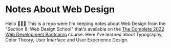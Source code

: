 # Notes About Web Design
Hello 🙋🏻‍♀️ 
This is a repo were I'm keeping notes about Web Design from the "Section 8: Web Design School" that's available on the <a href="https://www.udemy.com/share/1013gG3@OCcj2b7ZHImr3NYyngeGbIJdOK2jtF7sapEEYKMj2a1H08fMsDIWK0y-yASHiq6S/">The Complete 2022 Web Development Bootcamp</a> course.
Here I've learned about Typography, Color Theory, User Interface and User Experience Design.